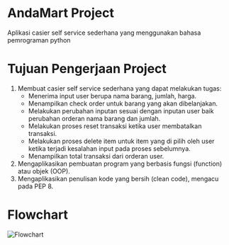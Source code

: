 # AndaMart Project
Aplikasi casier self service sederhana yang menggunakan bahasa pemrograman python

# Tujuan Pengerjaan Project
 1. Membuat casier self service sederhana yang dapat melakukan tugas:
      - Menerima input user berupa nama barang, jumlah, harga.
      - Menampilkan check order untuk barang yang akan dibelanjakan.
      - Melakukan perubahan inputan sesuai dengan inputan user baik perubahan orderan nama barang dan jumlah.
      - Melakukan proses reset transaksi ketika user membatalkan transaksi.
      - Melakukan proses delete item untuk item yang di pilih oleh user ketika terjadi kesalahan input pada proses sebelumnya.
      - Menampilkan total transaksi dari orderan user.
2. Mengaplikasikan pembuatan program yang berbasis fungsi (function) atau objek (OOP).
3. Mengaplikasikan penulisan kode yang bersih (clean code), mengacu pada PEP 8.

# Flowchart
![Flowchart](https://user-images.githubusercontent.com/122861923/218296666-6b90accd-4feb-4fcb-b8bc-9bc096f89e65.jpeg)


